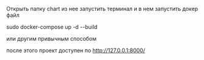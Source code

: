 Открыть папку chart из нее запустить терминал и в нем запустить докер файл

sudo docker-compose up -d --build

или другим привычным способом

после этого проект доступен по http://127.0.0.1:8000/
